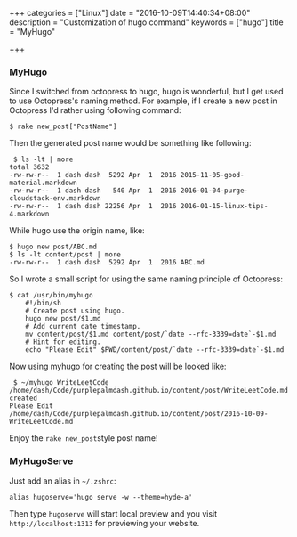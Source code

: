 +++
categories = ["Linux"]
date = "2016-10-09T14:40:34+08:00"
description = "Customization of hugo command"
keywords = ["hugo"]
title = "MyHugo"

+++
### MyHugo
Since I switched from octopress to hugo, hugo is wonderful, but I get used to use
Octopress's naming method. For example, if I create a new post in Octopress I'd rather
using following command:     

```
$ rake new_post["PostName"]
```
Then the generated post name would be something like following:     

```
 $ ls -lt | more
total 3632
-rw-rw-r--  1 dash dash  5292 Apr  1  2016 2015-11-05-good-material.markdown
-rw-rw-r--  1 dash dash   540 Apr  1  2016 2016-01-04-purge-cloudstack-env.markdown
-rw-rw-r--  1 dash dash 22256 Apr  1  2016 2016-01-15-linux-tips-4.markdown
```
While hugo use the origin name, like:     

```
$ hugo new post/ABC.md
$ ls -lt content/post | more
-rw-rw-r--  1 dash dash  5292 Apr  1  2016 ABC.md
```
So I wrote a small script for using the same naming principle of Octopress:    

```
$ cat /usr/bin/myhugo 
    #!/bin/sh
    # Create post using hugo.
    hugo new post/$1.md
    # Add current date timestamp.
    mv content/post/$1.md content/post/`date --rfc-3339=date`-$1.md
    # Hint for editing.
    echo "Please Edit" $PWD/content/post/`date --rfc-3339=date`-$1.md
```
Now using myhugo for creating the post will be looked like:     

```
 $ ~/myhugo WriteLeetCode
/home/dash/Code/purplepalmdash.github.io/content/post/WriteLeetCode.md created
Please Edit
/home/dash/Code/purplepalmdash.github.io/content/post/2016-10-09-WriteLeetCode.md
```
Enjoy the `rake new_post`style post name!
### MyHugoServe
Just add an alias in `~/.zshrc`:    

```
alias hugoserve='hugo serve -w --theme=hyde-a'
```
Then type `hugoserve` will start local preview and you visit `http://localhost:1313`
for previewing your website.     
